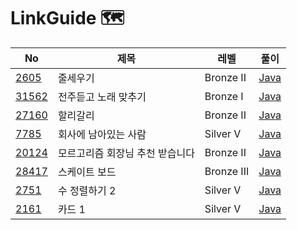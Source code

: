 # LinkGuide 🗺


| No                                                  | 제목                | 레벨 | 풀이                                                                                       |
|-----------------------------------------------------|-------------------|------|------------------------------------------------------------------------------------------|
| [2605](https://www.acmicpc.net/problem/2605)        | 줄세우기              | Bronze II | [Java](https://github.com/hyeji111544/Algorithm/tree/main/DataStructures/problems/2605)  |
| [31562](https://www.acmicpc.net/problem/31562)      | 전주듣고 노래 맞추기       | Bronze I | [Java](https://github.com/hyeji111544/Algorithm/tree/main/DataStructures/problems/31562) |
| [27160](https://www.acmicpc.net/problem/27160)      | 할리갈리              |Bronze II| [Java](https://github.com/hyeji111544/Algorithm/tree/main/DataStructures/problems/27160) |
| [7785](https://www.acmicpc.net/problem/7785)        | 회사에 남아있는 사람       |Silver V| [Java](https://github.com/hyeji111544/Algorithm/tree/main/DataStructures/problems/7785)  |
| [20124](https://www.acmicpc.net/problem/20124)      | 모르고리즘 회장님 추천 받습니다 |Bronze II| [Java](https://github.com/hyeji111544/Algorithm/tree/main/DataStructures/problems/20124) |
| [28417](https://www.acmicpc.net/problem/28417)      | 스케이트 보드           | Bronze III| [Java](https://github.com/hyeji111544/Algorithm/tree/main/DataStructures/problems/28417) |
| [2751](https://www.acmicpc.net/problem/2751)        | 수 정렬하기 2          |Silver V | [Java](https://github.com/hyeji111544/Algorithm/tree/main/DataStructures/problems/2751)  |
| [2161](https://www.acmicpc.net/problem/2161)        | 카드 1              |Silver V | [Java](https://github.com/hyeji111544/Algorithm/tree/main/DataStructures/problems/2161)  |
